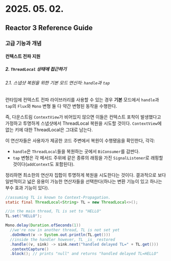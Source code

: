 # 2025. 05. 02.

## Reactor 3 Reference Guide

### 고급 기능과 개념

#### 컨텍스트 전파 지원

##### 2. `ThreadLocal` 상태에 접근하기

###### 2.1. 스냅샷 복원을 위한 기본 모드 연산자: `handle`과 `tap`

런타임에 컨텍스트 전파 라이브러리를 사용할 수 있는 경우 **기본** 모드에서 `handle`과 `tap`의 `Flux`와 `Mono` 변형 둘 다 약간 변형된 동작을 수행한다.

즉, 다운스트림 `ContextView`가 비어있지 않으면 이들은 컨텍스트 포착이 발생했다고 가정하고 투명하게 스냅샷에서 ThreadLocal 복원을 시도할 것이다. `ContextView`에 없는 키에 대한 ThreadLocal은 그대로 남는다.

이 연산자들은 사용자가 제공한 코드 주변에서 복원이 수행됐음을 확인한다, 각각:

* `handle`은 `ThreadLocal`들을 복원하는 곳에서 `BiConsumer`를 감싼다.
* `tap` 변형은 각 메서드 주위에 같은 종류의 래핑을 가진 `SignalListener`로 래핑할 것이다(`addContext`도 포함된다).

정리하면 최소한의 연산자 집합이 투명하게 복원을 시도한다는 것이다. 결과적으로 보다 일반적이고 넓은 응용이 가능한 연산자들을 선택한다(하나는 변환 기능이 있고 하나는 부수 효과 기능이 있다).

```java
//assuming TL is known to Context-Propagation.
static final ThreadLocal<String> TL = new ThreadLocal<>();

//in the main thread, TL is set to "HELLO"
TL.set("HELLO");

Mono.delay(Duration.ofSeconds(1))
  //we're now in another thread, TL is not set yet
  .doOnNext(v -> System.out.println(TL.get()))
  //inside the handler however, TL _is_ restored
  .handle((v, sink) -> sink.next("handled delayed TL=" + TL.get()))
  .contextCapture()
  .block(); // prints "null" and returns "handled delayed TL=HELLO"
```